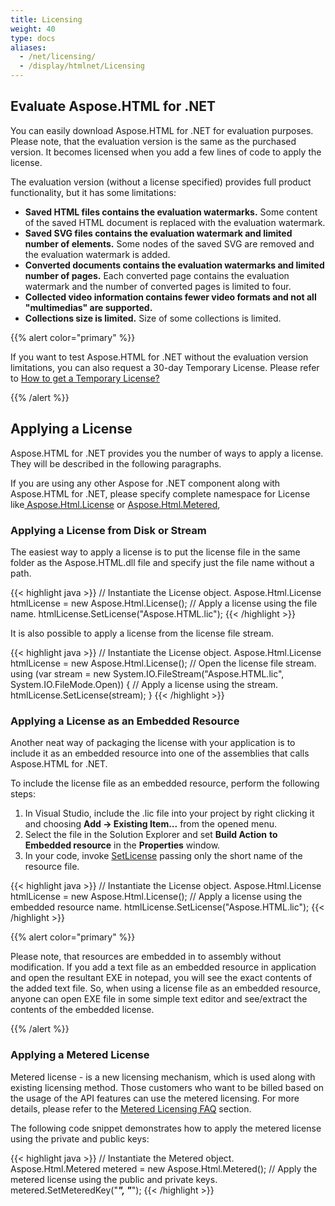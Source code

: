 ```yaml
---
title: Licensing
weight: 40
type: docs
aliases:
  - /net/licensing/
  - /display/htmlnet/Licensing
---
```


## **Evaluate Aspose.HTML for .NET**
You can easily download Aspose.HTML for .NET for evaluation purposes. Please note, that the evaluation version is the same as the purchased version. It becomes licensed when you add a few lines of code to apply the license.

The evaluation version (without a license specified) provides full product functionality, but it has some limitations:

- **Saved HTML files contains the evaluation watermarks.** Some content of the saved HTML document is replaced with the evaluation watermark.
- **Saved SVG files contains the evaluation watermark and limited number of elements.** Some nodes of the saved SVG are removed and the evaluation watermark is added.
- **Converted documents contains the evaluation watermarks and limited number of pages.** Each converted page contains the evaluation watermark and the number of converted pages is limited to four.
- **Collected video information contains fewer video formats and not all "multimedias" are supported.**
- **Collections size is limited.** Size of some collections is limited.


{{% alert color="primary" %}} 

If you want to test Aspose.HTML for .NET without the evaluation version limitations, you can also request a 30-day Temporary License. Please refer to [How to get a Temporary License?](https://purchase.aspose.com/temporary-license)

{{% /alert %}} 
## **Applying a License**
Aspose.HTML for .NET provides you the number of ways to apply a license. They will be described in the following paragraphs.

If you are using any other Aspose for .NET component along with Aspose.HTML for .NET, please specify complete namespace for License like[ Aspose.Html.License](https://apireference.aspose.com/html/net/aspose.html/license) or [Aspose.Html.Metered](https://apireference.aspose.com/html/net/aspose.html/metered),
### **Applying a License from Disk or Stream**
The easiest way to apply a license is to put the license file in the same folder as the Aspose.HTML.dll file and specify just the file name without a path.

{{< highlight java >}}
 // Instantiate the License object.
 Aspose.Html.License htmlLicense = new Aspose.Html.License();
 // Apply a license using the file name.
 htmlLicense.SetLicense("Aspose.HTML.lic");
{{< /highlight >}}

It is also possible to apply a license from the license file stream.

{{< highlight java >}}
 // Instantiate the License object.
 Aspose.Html.License htmlLicense = new Aspose.Html.License();
 // Open the license file stream.
 using (var stream = new System.IO.FileStream("Aspose.HTML.lic", System.IO.FileMode.Open))
 {
    // Apply a license using the stream.
    htmlLicense.SetLicense(stream);
 }
{{< /highlight >}}
### **Applying a License as an Embedded Resource**
Another neat way of packaging the license with your application is to include it as an embedded resource into one of the assemblies that calls Aspose.HTML for .NET. 

To include the license file as an embedded resource, perform the following steps:

1. In Visual Studio, include the .lic file into your project by right clicking it and choosing **Add -> Existing Item...** from the opened menu.
1. Select the file in the Solution Explorer and set **Build Action** **to Embedded resource** in the **Properties** window.
1. In your code, invoke [SetLicense](https://apireference.aspose.com/html/net/aspose.html.license/setlicense/methods/1) passing only the short name of the resource file.

{{< highlight java >}}
 // Instantiate the License object.
 Aspose.Html.License htmlLicense = new Aspose.Html.License();
 // Apply a license using the embedded resource name.
 htmlLicense.SetLicense("Aspose.HTML.lic");
{{< /highlight >}}

{{% alert color="primary" %}} 

Please note, that resources are embedded in to assembly without modification. If you add a text file as an embedded resource in application and open the resultant EXE in notepad, you will see the exact contents of the added text file. So, when using a license file as an embedded resource, anyone can open EXE file in some simple text editor and see/extract the contents of the embedded license.

{{% /alert %}} 
### **Applying a Metered License**
Metered license - is a new licensing mechanism, which is used along with existing licensing method. Those customers who want to be billed based on the usage of the API features can use the metered licensing. For more details, please refer to the [Metered Licensing FAQ](http://www.aspose.com/corporate/purchase/policies/Licensing-Faqs/metered-faq.aspx) section.

The following code snippet demonstrates how to apply the metered license using the private and public keys:

{{< highlight java >}}
 // Instantiate the Metered object.
 Aspose.Html.Metered metered = new Aspose.Html.Metered();
 // Apply the metered license using the public and private keys.
 metered.SetMeteredKey("*****", "*****");
{{< /highlight >}}
